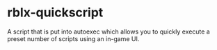 # rblx-quickscript
A script that is put into autoexec which allows you to quickly execute a preset number of scripts using an in-game UI.
